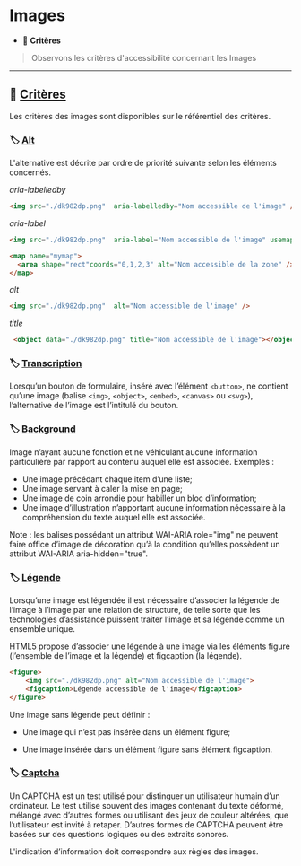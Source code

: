 # Images

*  🔖 **Critères**

> Observons les critères d'accessibilité concernant les Images

___

## 📑 [Critères](https://www.numerique.gouv.fr/publications/rgaa-accessibilite/methode/criteres/#topic)

Les critères des images sont disponibles sur le référentiel des critères.

### 🏷️ **[Alt](https://www.numerique.gouv.fr/publications/rgaa-accessibilite/methode/glossaire/#alternative-textuelle-image)**

L'alternative est décrite par ordre de priorité suivante selon les éléments concernés.

*aria-labelledby*

```html
<img src="./dk982dp.png"  aria-labelledby="Nom accessible de l'image" />
```

*aria-label*

```html
<img src="./dk982dp.png"  aria-label="Nom accessible de l'image" usemap="#mymap" />

<map name="mymap">
  <area shape="rect"coords="0,1,2,3" alt="Nom accessible de la zone" />
</map>
```

*alt*

```html
<img src="./dk982dp.png"  alt="Nom accessible de l'image" />
```

*title*

```html
 <object data="./dk982dp.png" title="Nom accessible de l'image"></object> 
```

### 🏷️ **[Transcription](https://www.numerique.gouv.fr/publications/rgaa-accessibilite/methode/glossaire/#image-porteuse-d-information)**

Lorsqu’un bouton de formulaire, inséré avec l’élément `<button>`, ne contient qu’une image (balise `<img>`, `<object>`, `<embed>`, `<canvas>` ou `<svg>`), l’alternative de l’image est l’intitulé du bouton. 

### 🏷️ **[Background](https://www.numerique.gouv.fr/publications/rgaa-accessibilite/methode/glossaire/#image-de-decoration)**

Image n’ayant aucune fonction et ne véhiculant aucune information particulière par rapport au contenu auquel elle est associée. Exemples :
* Une image précédant chaque item d’une liste;
* Une image servant à caler la mise en page;
* Une image de coin arrondie pour habiller un bloc d’information;
* Une image d’illustration n’apportant aucune information nécessaire à la compréhension du texte auquel elle est associée.

Note : les balises possédant un attribut WAI-ARIA role="img" ne peuvent faire office d’image de décoration qu’à la condition qu’elles possèdent un attribut WAI-ARIA aria-hidden="true".


### 🏷️ **[Légende](https://www.numerique.gouv.fr/publications/rgaa-accessibilite/methode/glossaire/#legende)**

Lorsqu’une image est légendée il est nécessaire d’associer la légende de l’image à l’image par une relation de structure, de telle sorte que les technologies d’assistance puissent traiter l’image et sa légende comme un ensemble unique.

HTML5 propose d’associer une légende à une image via les éléments figure (l’ensemble de l’image et la légende) et figcaption (la légende).

```html
<figure>
    <img src="./dk982dp.png" alt="Nom accessible de l'image">
    <figcaption>Légende accessible de l'image</figcaption>
</figure>
```
Une image sans légende peut définir :

* Une image qui n’est pas insérée dans un élément figure;

* Une image insérée dans un élément figure sans élément figcaption.


### 🏷️ **[Captcha](https://www.numerique.gouv.fr/publications/rgaa-accessibilite/methode/glossaire/#captcha)**

Un CAPTCHA est un test utilisé pour distinguer un utilisateur humain d’un ordinateur. Le test utilise souvent des images contenant du texte déformé, mélangé avec d’autres formes ou utilisant des jeux de couleur altérées, que l’utilisateur est invité à retaper. D’autres formes de CAPTCHA peuvent être basées sur des questions logiques ou des extraits sonores.

L'indication d’information doit correspondre aux règles des images.